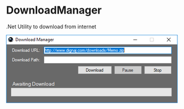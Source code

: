 # DownloadManager

.Net Utility to download from internet

![Screenshot](Screenshot.png?raw=true "Screenshot")
